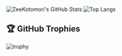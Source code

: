 ![ZeeKotomori's GitHub Stats](https://github-readme-stats.vercel.app/api?username=ZeeKotomori&show_icons=true&theme=radical&card_width=1/2)
![Top Langs](https://github-readme-stats.vercel.app/api/top-langs/?username=ZeeKotomori&layout=compact&theme=radical&card_width=1/2&langs_count=8)
## 🏆 GitHub Trophies  
![trophy](https://github-profile-trophy.vercel.app/?username=ZeeKotomori&theme=dracula&margin-w=10)
